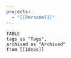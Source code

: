 ```yaml
---
projects:
  - "[[Personal]]"
---
```

```dataview
TABLE 
tags as "Tags",
archived as "Archived"
from [[Ideas]]

```
